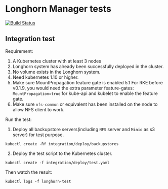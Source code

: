 # Longhorn Manager tests
[![Build Status](http://drone-publish.longhorn.io/api/badges/longhorn/longhorn-tests/status.svg)](http://drone-publish.longhorn.io/longhorn/longhorn-tests)

## Integration test

Requirement:
1. A Kubernetes cluster with at least 3 nodes
2. Longhorn system has already been successfully deployed in the cluster.
3. No volume exists in the Longhorn system.
4. Need kubernetes 1.10 or higher.
5. Make sure MountPropagation feature gate is enabled
   5.1 For RKE before v0.1.9, you would need the extra parameter feature-gates: `MountPropagation=true` for kube-api and kubelet to enable the feature gate.
6. Make sure `nfs-common` or equivalent has been installed on the node to allow NFS client to work.

Run the test:
1. Deploy all backupstore servers(including `NFS` server and `Minio` as s3 server) for test purpose.
```
kubectl create -Rf integration/deploy/backupstores
```
2. Deploy the test script to the Kubernetes cluster.
```
kubectl create -f integration/deploy/test.yaml
```

Then watch the result:
```
kubectl logs -f longhorn-test
```

